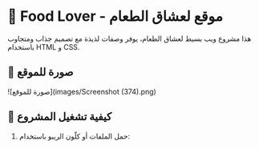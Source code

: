# 🍔 Food Lover - موقع لعشاق الطعام  

هذا مشروع ويب بسيط لعشاق الطعام، يوفر وصفات لذيذة مع تصميم جذاب ومتجاوب باستخدام HTML و CSS.  

## 📸 صورة للموقع  
![صورة للموقع](images/Screenshot (374).png)  

## 🚀 كيفية تشغيل المشروع  
1. حمل الملفات أو كلّون الريبو باستخدام:  
